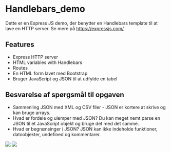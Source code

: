 # Handlebars_demo
Dette er en Express JS demo, der benytter en Handlebars template til at lave en HTTP server. Se mere på https://expressjs.com/


## Features
* Express HTTP server
* HTML variables with Handlebars
* Routes
* En HTML form lavet med Bootstrap
* Bruger JavaScript og JSON til at udfylde en tabel


## Besvarelse af spørgsmål til opgaven
* Sammenling JSON med XML og CSV filer - JSON er kortere at skrive og kan bruge arrays.
* Hvad er fordele og ulemper med JSON? Du kan meget nemt parse en JSON til et JavaScript objekt og bruge det med det samme.
* Hvad er begrænsinger i JSON? JSON kan ikke indeholde funktioner, datoobjekter, undefined og kommentarer.

![](https://i.imgur.com/EFTD1DM.png)
![](https://i.imgur.com/W1FZz88.png)
